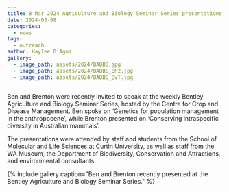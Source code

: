 ```yaml
---
title: 8 Mar 2024 Agriculture and Biology Seminar Series presentations
date: 2024-03-08
categories:
  - news
tags:
  - outreach
author: Haylee D'Agui
gallery:
  - image_path: assets/2024/BABBS.jpg
  - image_path: assets/2024/BABBS_BP2.jpg
  - image_path: assets/2024/BABBS_BvT.jpg
---
```


Ben and Brenton were recently invited to speak at the weekly Bentley Agriculture and Biology Seminar Series, hosted by the Centre for Crop and Disease Management. Ben spoke on ‘Genetics for population management in the anthropocene’, while Brenton presented on ‘Conserving intraspecific diversity in Australian mammals’.

The presentations were attended by staff and students from the School of Molecular and Life Sciences at Curtin University, as well as staff from the WA Museum, the Department of Biodiversity, Conservation and Attractions, and environmental consultants.

{% include gallery caption="Ben and Brenton recently presented at the Bentley Agriculture and Biology Seminar Series." %}